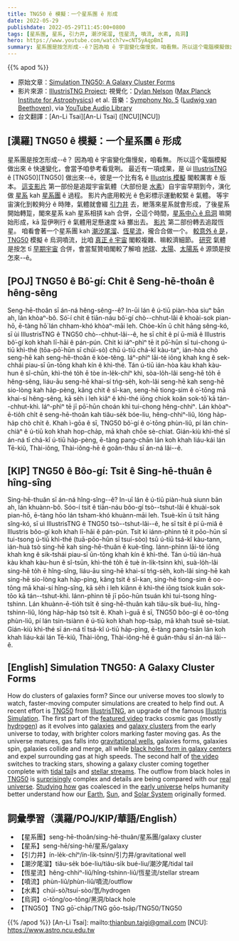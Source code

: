 ```yaml
---
title: TNG50 ê 模擬：一个星系團 ê 形成
date: 2022-05-29
publishdate: 2022-05-29T11:45:00+0800
tags: [星系團, 星系, 引力井, 潮汐尾溜, 恆星流, 噴流, 水素, 烏洞]
hero: https://www.youtube.com/watch?v=cNT5yAqpBmI
summary: 星系團是按怎形成--ê？因為咱 ê 宇宙變化傷慢矣，咱看無。所以這个電腦模擬做出來 ê 快速變化，會當予咱參考看覓咧。
---
```


{{% apod %}}

- 原始文章：[Simulation TNG50: A Galaxy Cluster Forms](https://apod.nasa.gov/apod/ap220529.html)
- 影片來源：[IllustrisTNG Project](http://www.tng-project.org/people/); 視覺化：[Dylan Nelson](https://www.ita.uni-heidelberg.de/~dnelson/) ([Max Planck Institute for Astrophysics](https://www.mpa-garching.mpg.de/)) et al.
音樂：[Symphony No. 5](https://en.wikipedia.org/wiki/Symphony_No._5_(Beethoven)) ([Ludwig van Beethoven](https://en.wikipedia.org/wiki/Ludwig_van_Beethoven)), via [YouTube Audio Library](https://www.youtube.com/audiolibrary/)
- 台文翻譯：[An-Li Tsai][An-Li Tsai] ([NCU][NCU])

## [漢羅] TNG50 ê 模擬：一个星系團 ê 形成
星系團是按怎形成--ê？
因為咱 ê 宇宙變化傷慢矣，咱看無。
所以這个電腦模擬做出來 ê 快速變化，會當予咱參考看覓咧。
最近有一項成果，是 ùi [IllustrisTNG][IllustrisTNG] ê [TNG50][TNG50] 做出來--ê，彼是一个比有名 ê [Illustris 模擬][Illustris Simulation] 閣較厲害 ê 版本。
[這支影片][featured video] 第一部份是追蹤宇宙氣體（大部份是 [水素][hydrogen]）自宇宙早期到今，演化做 [星系][galaxies] kah [星系團][galaxy clusters] ê 過程。
影片內底用較光 ê 色彩標示運動較緊 ê 氣體。
等宇宙演化到較夠分 ê 時陣，氣體就會綴 [引力井][gravitational wells] 去，紲落來星系就會形成，了後星系開始轉踅，閣來星系 kah 星系相挵 kah 合併，仝這个時間，[星系中心 ê 烏洞][black holes form in galaxy centers] 嘛開始形成，kā 踅伊咧行 ê 氣體用足懸速度 kā 擲出去。
[影片][the video] 第二部份轉去追蹤恆星。
咱看會著一个星系團 kah [潮汐尾溜][tidal tail]、[恆星流][stellar streams]，攏合合做一个。
[較意外 ê 是][surprisingly]，[TNG50][TNG50 2] 模擬 ê 烏洞噴流，比咱 [真正 ê 宇宙][real universe t] 閣較複雜、嘛較濟細節。
[研究][Studying how] 氣體是按怎 tī [早期宇宙][early universe] 合併，會當幫贊咱閣較了解咱 [地球][Earth]、[太陽][Sun]、[太陽系][Solar System] ê 源頭是按怎來--ê。

## [POJ] TNG50 ê Bô͘-gí: Chi̍t ê Seng-hē-thoân ê hêng-sêng
Seng-hē-thoân sī án-ná hêng-sêng--ê?
In-ūi lán ê ú-tiū piàn-hòa siuⁿ bān ah, lán khòaⁿ-bô.
Só͘-í chit ê tiān-náu bô͘-gí chò--chhut-lâi ê khoài-sok pian-hō, ē-tàng hō͘ lán chham-khó khòaⁿ-māi leh.
Chòe-kīn ū chi̍t hāng sêng-kó, sī ùi IllustrisTNG ê TNG50 chò--chhut-lâi--ê, he sī chi̍t ê pí ū-miâ ê Illustris bô͘-gí koh khah lī-hāi ê pán-pún.
Chit ki iáⁿ-phìⁿ tē it pō͘-hūn sī tui-chong ú-tiū khì-thé (tōa-pō͘-hūn sī chúi-sò͘) chū ú-tiū chá-kî kàu-taⁿ, ián-hòa chò seng-hē kah seng-hē-thoân ê kòe-têng.
Iáⁿ-phìⁿ lāi-té iōng khah kng ê sek-chhái piau-sī ūn-tōng khah kín ê khì-thé.
Tán ú-tiū ián-hòa kàu khah kàu-hun ê sî-chūn, khì-thé to̍h ē tòe ín-le̍k-chíⁿ khì, sòa-lo̍h-lâi seng-hē to̍h ē hêng-sêng, liáu-āu seng-hē khai-sí tńg-se̍h, koh-lâi seng-hē kah seng-hē sio-lòng kah ha̍p-pèng, kâng chit ê sî-kan, seng-hē tiong-sim ê o͘-tōng mā khai-sí hêng-sêng, kā se̍h i leh kiâⁿ ê khì-thé iōng chiok koân sok-tō͘ kā tán--chhut-khì.
Iáⁿ-phìⁿ tē jī pō͘-hūn choán khì tui-chong hêng-chhiⁿ.
Lán khòaⁿ-ē-tio̍h chi̍t ê seng-hē-thoân kah tiâu-se̍k bóe-liu, hêng-chhiⁿ-liû, lóng ha̍p-ha̍p chò chi̍t ê.
Khah ì-gōa ê sī, TNG50 bô͘-gí ê o͘-tōng phùn-liû, pí lán chin-chiàⁿ ê ú-tiū koh khah hop-cha̍p, mā khah chōe sè-chiat.
Gián-kiù khì-thé sī án-ná tī chá-kî ú-tiū ha̍p-pèng, ē-tàng pang-chān lán koh khah liáu-kái lán Tē-kiû, Thài-iông, Thài-iông-hē ê goân-thâu sī án-ná lâi--ê.

## [KIP] TNG50 ê Bôo-gí: Tsi̍t ê Sing-hē-thuân ê hîng-sîng
Sing-hē-thuân sī án-ná hîng-sîng--ê?
In-uī lán ê ú-tiū piàn-huà siunn bān ah, lán khuànn-bô.
Sóo-í tsit ê tiān-náu bôo-gí tsò--tshut-lâi ê khuài-sok pian-hō, ē-tàng hōo lán tsham-khó khuànn-māi leh.
Tsuè-kīn ū tsi̍t hāng sîng-kó, sī uì IllustrisTNG ê TNG50 tsò--tshut-lâi--ê, he sī tsi̍t ê pí ū-miâ ê Illustris bôo-gí koh khah lī-hāi ê pán-pún.
Tsit ki iánn-phìnn tē it pōo-hūn sī tui-tsong ú-tiū khì-thé (tuā-pōo-hūn sī tsuí-sòo) tsū ú-tiū tsá-kî kàu-tann, ián-huà tsò sing-hē kah sing-hē-thuân ê kuè-tîng.
Iánn-phìnn lāi-té iōng khah kng ê sik-tshái piau-sī ūn-tōng khah kín ê khì-thé.
Tán ú-tiū ián-huà kàu khah kàu-hun ê sî-tsūn, khì-thé to̍h ē tuè ín-li̍k-tsínn khì, suà-lo̍h-lâi sing-hē to̍h ē hîng-sîng, liáu-āu sing-hē khai-sí tńg-se̍h, koh-lâi sing-hē kah sing-hē sio-lòng kah ha̍p-pìng, kâng tsit ê sî-kan, sing-hē tiong-sim ê oo-tōng mā khai-sí hîng-sîng, kā se̍h i leh kiânn ê khì-thé iōng tsiok kuân sok-tōo kā tán--tshut-khì.
Iánn-phìnn tē jī pōo-hūn tsuán khì tui-tsong hîng-tshinn.
Lán khuànn-ē-tio̍h tsi̍t ê sing-hē-thuân kah tiâu-si̍k bué-liu, hîng-tshinn-liû, lóng ha̍p-ha̍p tsò tsi̍t ê.
Khah ì-guā ê sī, TNG50 bôo-gí ê oo-tōng phùn-liû, pí lán tsin-tsiànn ê ú-tiū koh khah hop-tsa̍p, mā khah tsuē sè-tsiat.
Gián-kiù khì-thé sī án-ná tī tsá-kî ú-tiū ha̍p-pìng, ē-tàng pang-tsān lán koh khah liáu-kái lán Tē-kiû, Thài-iông, Thài-iông-hē ê guân-thâu sī án-ná lâi--ê.

## [English] Simulation TNG50: A Galaxy Cluster Forms
How do clusters of galaxies form?
Since our universe moves too slowly to watch, faster-moving computer simulations are created to help find out.
A recent effort is [TNG50][TNG50 1] from [IllustrisTNG][IllustrisTNG], an upgrade of the famous [Illustris Simulation][Illustris Simulation].
The first part of the [featured video][featured video] tracks cosmic gas (mostly [hydrogen][hydrogen]) as it evolves into [galaxies][galaxies] and [galaxy clusters][galaxy clusters] from the early universe to today, with brighter colors marking faster moving gas.
As the universe matures, gas falls into [gravitational wells][gravitational wells], galaxies forms, galaxies spin, galaxies collide and merge, all while [black holes form in galaxy centers][black holes form in galaxy centers] and expel surrounding gas at high speeds.
The second half of [the video][the video] switches to tracking stars, showing a galaxy cluster coming together complete with [tidal tail][tidal tail]s and [stellar streams][stellar streams].
The outflow from black holes in [TNG50][TNG50 2] is [surprisingly][surprisingly] complex and details are being compared with our [real universe][real universe e].
[Studying how][Studying how] gas coalesced in the [early universe][early universe] helps humanity better understand how our [Earth][Earth], [Sun][Sun], and [Solar System][Solar System] originally formed.

## 詞彙學習（漢羅/POJ/KIP/華語/English）
- 【星系團】seng-hē-thoân/sing-hē-thuân/星系團/galaxy cluster
- 【星系】seng-hē/sing-hē/星系/galaxy
- 【引力井】ín-le̍k-chíⁿ/ín-li̍k-tsínn/引力井/gravitational well
- 【潮汐尾溜】tiâu-se̍k bóe-liu/tiâu-si̍k bué-liu/潮汐尾/tidal tail
- 【恆星流】hêng-chhiⁿ-liû/hîng-tshinn-liû/恆星流/stellar stream
- 【噴流】phùn-liû/phùn-liû/噴流/outflow
- 【水素】chúi-sò͘/tsuí-sòo/氫/hydrogen
- 【烏洞】o͘-tōng/oo-tōng/黑洞/black hole
- 【TNG50】TNG gō͘-cha̍p/TNG gōo-tsa̍p/TNG50/TNG50


{{% /apod %}}
[An-Li Tsai]: mailto:thianbun.taigi@gmail.com
[NCU]: https://www.astro.ncu.edu.tw

[copyright]: https://apod.nasa.gov/apod/fap/lib/about_apod.html#srapply

[TNG50 1]:https://www.tng-project.org/about/
[IllustrisTNG]:https://www.tng-project.org/
[Illustris Simulation]:https://www.illustris-project.org/
[featured video]:https://www.tng-project.org/media/
[hydrogen]:https://periodic.lanl.gov/1.shtml
[galaxies]:https://apod.nasa.gov/apod/ap181009.html
[galaxy clusters]:https://en.wikipedia.org/wiki/Galaxy_cluster
[gravitational wells]:https://en.wikipedia.org/wiki/Gravity_well
[black holes form in galaxy centers]:https://apod.nasa.gov/apod/ap991017.html
[the video]:https://www.tng-project.org/media/
[tidal tail]:https://apod.nasa.gov/apod/ap100926.html
[stellar streams]:https://apod.nasa.gov/apod/ap140117.html
[TNG50 2]:https://arxiv.org/abs/1902.05553
[surprisingly]:https://image.shutterstock.com/image-photo/funny-british-kitten-looks-surprise-260nw-1221814405.jpg
[real universe e]:https://apod.nasa.gov/apod/ap210802.html
[real universe t]:https://apod.tw/daily/20210802/
[Studying how]:https://ui.adsabs.harvard.edu/abs/2019MNRAS.490.3234N/abstract
[early universe]:https://jwst.nasa.gov/content/science/firstLight.html
[Earth]:https://solarsystem.nasa.gov/planets/earth/in-depth/
[Sun]:https://solarsystem.nasa.gov/solar-system/sun/in-depth/
[Solar System]:https://www.openspaceproject.com/solar-system-videos
